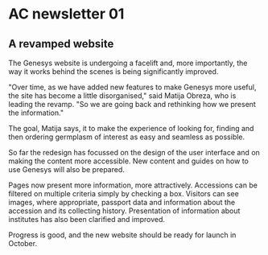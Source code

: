 # AC newsletter 01

## A revamped website

The Genesys website is undergoing a facelift and, more importantly, the way it works behind the scenes is being significantly improved.

"Over time, as we have added new features to make Genesys more useful, the site has become a little disorganised," said Matija Obreza, who is leading the revamp. "So we are going back and rethinking how we present the information."

The goal, Matija says, it to make the experience of looking for, finding and then ordering germplasm of interest as easy and seamless as possible.

So far the redesign has focussed on the design of the user interface and on making the content more accessible. New content and guides on how to use Genesys will also be prepared.

Pages now present more information, more attractively. Accessions can be filtered on multiple criteria simply by checking a box. Visitors can see images, where appropriate, passport data and information about the accession and its collecting history. Presentation of information about institutes has also been clarified and improved.

Progress is good, and the new website should be ready for launch in October.
